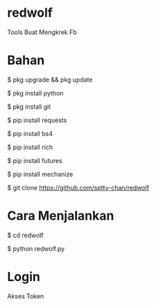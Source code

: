 # redwolf
Tools Buat Mengkrek Fb


# Bahan
$ pkg upgrade && pkg update

$ pkg install python

$ pkg install git

$ pip install requests

$ pip install bs4

$ pip install rich

$ pip install futures

$ pip install mechanize

$ git clone https://github.com/sptty-chan/redwolf

# Cara Menjalankan
$ cd redwolf

$ python redwolf.py


# Login
Akses Token

